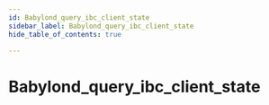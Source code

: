 ```yaml
---
id: Babylond_query_ibc_client_state
sidebar_label: Babylond_query_ibc_client_state
hide_table_of_contents: true

---
```


# Babylond_query_ibc_client_state